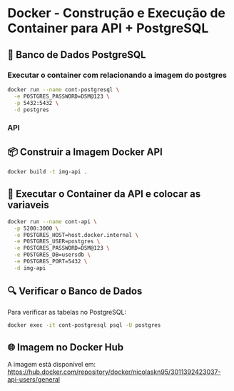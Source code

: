 # Docker - Construção e Execução de Container para API + PostgreSQL

## 🐘 Banco de Dados PostgreSQL

### Executar o container com relacionando a imagem do postgres

```bash
docker run --name cont-postgresql \
  -e POSTGRES_PASSWORD=DSM@123 \
  -p 5432:5432 \
  -d postgres
```

### API

## 📦 Construir a Imagem Docker API

```bash
docker build -t img-api .
```

## 🚀 Executar o Container da API e colocar as variaveis

```bash
docker run --name cont-api \
  -p 5200:3000 \
  -e POSTGRES_HOST=host.docker.internal \
  -e POSTGRES_USER=postgres \
  -e POSTGRES_PASSWORD=DSM@123 \
  -e POSTGRES_DB=usersdb \
  -e POSTGRES_PORT=5432 \
  -d img-api
```

## 🔍 Verificar o Banco de Dados
Para verificar as tabelas no PostgreSQL:

```bash
docker exec -it cont-postgresql psql -U postgres
```

## 🌐 Imagem no Docker Hub
A imagem está disponível em:
https://hub.docker.com/repository/docker/nicolaskn95/3011392423037-api-users/general

